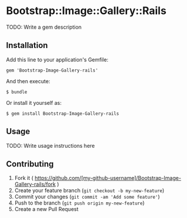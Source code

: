 # Bootstrap::Image::Gallery::Rails

TODO: Write a gem description

## Installation

Add this line to your application's Gemfile:

    gem 'Bootstrap-Image-Gallery-rails'

And then execute:

    $ bundle

Or install it yourself as:

    $ gem install Bootstrap-Image-Gallery-rails

## Usage

TODO: Write usage instructions here

## Contributing

1. Fork it ( https://github.com/[my-github-username]/Bootstrap-Image-Gallery-rails/fork )
2. Create your feature branch (`git checkout -b my-new-feature`)
3. Commit your changes (`git commit -am 'Add some feature'`)
4. Push to the branch (`git push origin my-new-feature`)
5. Create a new Pull Request

